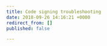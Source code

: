 ```yaml
---
title: Code signing troubleshooting
date: 2018-09-26 14:16:21 +0000
redirect_from: []
published: false

---
```


